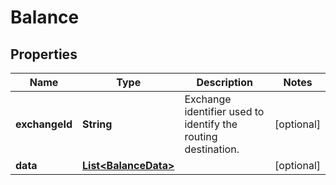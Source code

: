 

# Balance


## Properties

Name | Type | Description | Notes
------------ | ------------- | ------------- | -------------
**exchangeId** | **String** | Exchange identifier used to identify the routing destination. |  [optional]
**data** | [**List&lt;BalanceData&gt;**](BalanceData.md) |  |  [optional]



